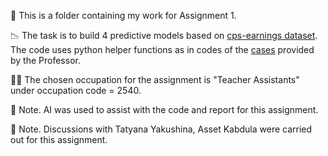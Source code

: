 📁 This is a folder containing my work for Assignment 1.

📉 The task is to build 4 predictive models based on [cps-earnings dataset](https://osf.io/g8p9j/). The code uses python helper functions as in codes of the [cases](https://github.com/gabors-data-analysis/da_case_studies) provided by the Professor.

👩‍🏫 The chosen occupation for the assignment is "Teacher Assistants" under occupation code = 2540.

🤖 Note. AI was used to assist with the code and report for this assignment.

🤝 Note. Discussions with Tatyana Yakushina, Asset Kabdula were carried out for this assignment.
